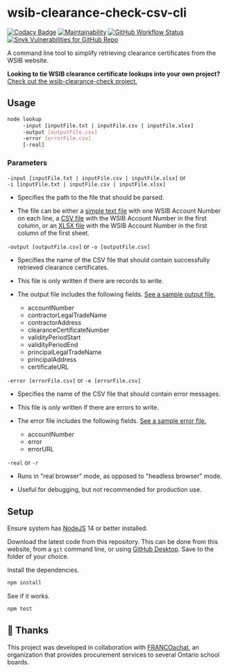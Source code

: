 # wsib-clearance-check-csv-cli

[![Codacy Badge](https://app.codacy.com/project/badge/Grade/3fb7c647878846aa9323994115aa57a9)](https://www.codacy.com/gh/cityssm/wsib-clearance-check-csv-cli/dashboard?utm_source=github.com&utm_medium=referral&utm_content=cityssm/wsib-clearance-check-csv-cli&utm_campaign=Badge_Grade)
[![Maintainability](https://api.codeclimate.com/v1/badges/4ca34e70fd4186fff0ab/maintainability)](https://codeclimate.com/github/cityssm/wsib-clearance-check-csv-cli/maintainability)
[![GitHub Workflow Status](https://img.shields.io/github/actions/workflow/status/cityssm/wsib-clearance-check-csv-cli/test.yml)](https://github.com/cityssm/wsib-clearance-check-csv-cli/actions/workflows/test.yml)
[![Snyk Vulnerabilities for GitHub Repo](https://img.shields.io/snyk/vulnerabilities/github/cityssm/wsib-clearance-check-csv-cli)](https://app.snyk.io/org/cityssm/project/9605d6ee-84f6-41f6-a0c4-b5daa96160ae)

A command line tool to simplify retrieving clearance certificates from the WSIB website.

**Looking to tie WSIB clearance certificate lookups into your own project?**
[Check out the wsib-clearance-check project.](https://github.com/cityssm/wsib-clearance-check)

## Usage

```sh
node lookup
     -input [inputFile.txt | inputFile.csv | inputFile.xlsx]
     -output [outputFile.csv]
     -error [errorFile.csv]
     [-real]
```

### Parameters

`-input [inputFile.txt | inputFile.csv | inputFile.xlsx]` or<br />
`-i [inputFile.txt | inputFile.csv | inputFile.xlsx]`

- Specifies the path to the file that should be parsed.

- The file can be either
  a [simple text file](test/input.txt) with one WSIB Account Number on each line,
  a [CSV file](test/input.csv) with the WSIB Account Number in the first column,
  or an [XLSX file](test/input.xlsx) with the WSIB Account Number in the first column of the first sheet.

`-output [outputFile.csv]` or
`-o [outputFile.csv]`

- Specifies the name of the CSV file that should contain
  successfully retrieved clearance certificates.

- This file is only written if there are records to write.

- The output file includes the following fields.
  [See a sample output file.](test/output.csv)

  - accountNumber
  - contractorLegalTradeName
  - contractorAddress
  - clearanceCertificateNumber
  - validityPeriodStart
  - validityPeriodEnd
  - principalLegalTradeName
  - principalAddress
  - certificateURL

`-error [errorFile.csv]` or
`-e [errorFile.csv]`

- Specifies the name of the CSV file that should contain error messages.

- This file is only written if there are errors to write.

- The error file includes the following fields.
  [See a sample error file.](test/error.csv)

  - accountNumber
  - error
  - errorURL

`-real` or
`-r`

- Runs in "real browser" mode, as opposed to "headless browser" mode.

- Useful for debugging, but not recommended for production use.

## Setup

Ensure system has [NodeJS](https://nodejs.org/) 14 or better installed.

Download the latest code from this repository. This can be done from this website,
from a `git` command line, or using [GitHub Desktop](https://desktop.github.com/).
Save to the folder of your choice.

Install the dependencies.

```sh
npm install
```

See if it works.

```sh
npm test
```

## 🙏 Thanks

This project was developed in collaboration with [FRANCOachat](https://ceafrancoachat.ca/),
an organization that provides procurement services to several Ontario school boards.
